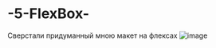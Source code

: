 # -5-FlexBox-
Сверстали придуманный мною макет на флексах
![image](https://user-images.githubusercontent.com/33568481/197391661-eb77a861-40b4-4d87-96d1-840b4bd921dd.png)

